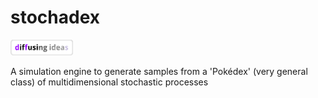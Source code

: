 # stochadex

[<img src="_other_resources/diffusing-ideas-badge.svg" width="100">](https://umbralcalc.github.io/)

A simulation engine to generate samples from a 'Pokédex' (very general class) of multidimensional stochastic processes
